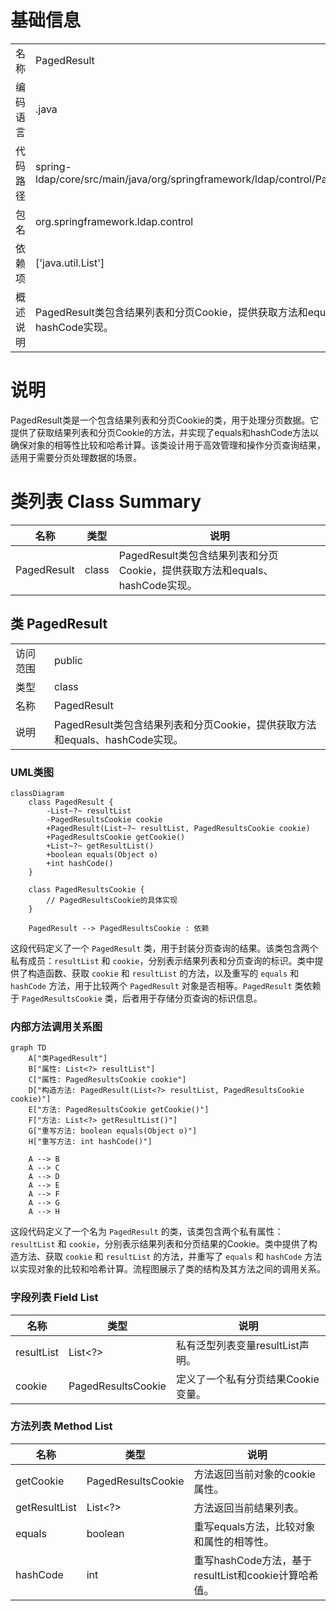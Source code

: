 # 基础信息

|      |      |
|------|------|
| 名称 | PagedResult |
| 编码语言 | .java |
| 代码路径 | spring-ldap/core/src/main/java/org/springframework/ldap/control/PagedResult.java |
| 包名 | org.springframework.ldap.control |
| 依赖项 | ['java.util.List'] |
| 概述说明 | PagedResult类包含结果列表和分页Cookie，提供获取方法和equals、hashCode实现。 |

# 说明

PagedResult类是一个包含结果列表和分页Cookie的类，用于处理分页数据。它提供了获取结果列表和分页Cookie的方法，并实现了equals和hashCode方法以确保对象的相等性比较和哈希计算。该类设计用于高效管理和操作分页查询结果，适用于需要分页处理数据的场景。

# 类列表 Class Summary

| 名称   | 类型  | 说明 |
|-------|------|-------------|
| PagedResult | class | PagedResult类包含结果列表和分页Cookie，提供获取方法和equals、hashCode实现。 |



## 类 PagedResult

|      |      |
|------|------|
| 访问范围 | public |
| 类型 | class |
| 名称 | PagedResult |
| 说明 | PagedResult类包含结果列表和分页Cookie，提供获取方法和equals、hashCode实现。 |


### UML类图

```mermaid
classDiagram
    class PagedResult {
        -List~?~ resultList
        -PagedResultsCookie cookie
        +PagedResult(List~?~ resultList, PagedResultsCookie cookie)
        +PagedResultsCookie getCookie()
        +List~?~ getResultList()
        +boolean equals(Object o)
        +int hashCode()
    }

    class PagedResultsCookie {
        // PagedResultsCookie的具体实现
    }

    PagedResult --> PagedResultsCookie : 依赖
```

这段代码定义了一个 `PagedResult` 类，用于封装分页查询的结果。该类包含两个私有成员：`resultList` 和 `cookie`，分别表示结果列表和分页查询的标识。类中提供了构造函数、获取 `cookie` 和 `resultList` 的方法，以及重写的 `equals` 和 `hashCode` 方法，用于比较两个 `PagedResult` 对象是否相等。`PagedResult` 类依赖于 `PagedResultsCookie` 类，后者用于存储分页查询的标识信息。


### 内部方法调用关系图

```mermaid
graph TD
    A["类PagedResult"]
    B["属性: List<?> resultList"]
    C["属性: PagedResultsCookie cookie"]
    D["构造方法: PagedResult(List<?> resultList, PagedResultsCookie cookie)"]
    E["方法: PagedResultsCookie getCookie()"]
    F["方法: List<?> getResultList()"]
    G["重写方法: boolean equals(Object o)"]
    H["重写方法: int hashCode()"]

    A --> B
    A --> C
    A --> D
    A --> E
    A --> F
    A --> G
    A --> H
```

这段代码定义了一个名为 `PagedResult` 的类，该类包含两个私有属性：`resultList` 和 `cookie`，分别表示结果列表和分页结果的Cookie。类中提供了构造方法、获取 `cookie` 和 `resultList` 的方法，并重写了 `equals` 和 `hashCode` 方法以实现对象的比较和哈希计算。流程图展示了类的结构及其方法之间的调用关系。

### 字段列表 Field List

| 名称  | 类型  | 说明 |
|-------|-------|------|
| resultList | List<?> | 私有泛型列表变量resultList声明。 |
| cookie | PagedResultsCookie | 定义了一个私有分页结果Cookie变量。 |

### 方法列表 Method List

| 名称  | 类型  | 说明 |
|-------|-------|------|
| getCookie | PagedResultsCookie | 方法返回当前对象的cookie属性。 |
| getResultList | List<?> | 方法返回当前结果列表。 |
| equals | boolean | 重写equals方法，比较对象和属性的相等性。 |
| hashCode | int | 重写hashCode方法，基于resultList和cookie计算哈希值。 |




